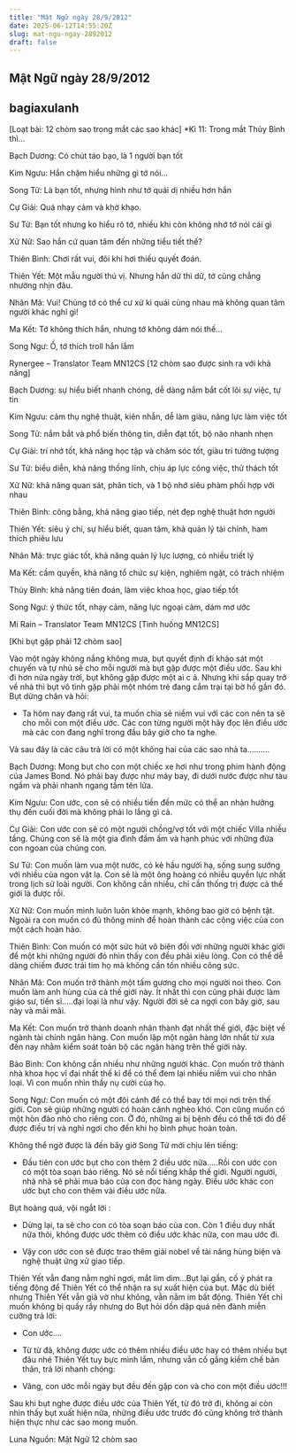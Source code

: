 ```yaml
---
title: "Mật Ngữ ngày 28/9/2012"
date: 2025-06-12T14:55:20Z
slug: mat-ngu-ngay-2892012
draft: false
---
```


## Mật Ngữ ngày 28/9/2012

## bagiaxulanh

[Loạt bài: 12 chòm sao trong mắt các sao khác]
*Kì 11: Trong mắt Thủy Bình thì…
 

 
 
Bạch Dương: Có chút táo bạo, là 1 người bạn tốt

Kim Ngưu: Hắn chậm hiểu những gì tớ nói…

Song Tử: Là bạn tốt, nhưng hình như tớ quái dị nhiều hơn hắn

Cự Giải: Quá nhạy cảm và khờ khạo.

Sư Tử: Bạn tốt nhưng ko hiểu rõ tớ, nhiều khi còn không nhớ tớ nói cái gì

Xử Nữ: Sao hắn cứ quan tâm đến những tiểu tiết thế?

Thiên Bình: Chơi rất vui, đôi khi hơi thiếu quyết đoán.

Thiên Yết: Một mẫu người thú vị. Nhưng hắn dữ thì dữ, tớ cũng chẳng nhường nhịn đâu.

Nhân Mã: Vui! Chúng tớ có thể cư xử kì quái cùng nhau mà không quan tâm người khác nghĩ gì!

Ma Kết: Tớ không thích hắn, nhưng tớ không dám nói thế…

Song Ngư: Ồ, tớ thích troll hắn lắm 

Rynergee – Translator Team MN12CS
[12 chòm sao được sinh ra với khả năng]

Bạch Dương: sự hiểu biết nhanh chóng, dễ dàng nắm bắt cốt lõi sự việc, tự tin

Kim Ngưu: cảm thụ nghệ thuật, kiên nhẫn, dễ làm giàu, năng lực làm việc tốt

Song Tử: nắm bắt và phổ biến thông tin, diễn đạt tốt, bộ não nhanh nhẹn

Cự Giải: trí nhớ tốt, khả năng học tập và chăm sóc tốt, giàu trí tưởng tượng

Sư Tử: biểu diễn, khả năng thống lĩnh, chịu áp lực công việc, thử thách tốt

Xử Nữ: khả năng quan sát, phân tích, và 1 bộ nhớ siêu phàm phối hợp với nhau

Thiên Bình: công bằng, khả năng giao tiếp, nét đẹp nghệ thuật hơn người

Thiên Yết: siêu ý chí, sự hiểu biết, quan tâm, khả quản lý tài chính, ham thích phiêu lưu

Nhân Mã: trực giác tốt, khả năng quản lý lực lượng, có nhiều triết lý

Ma Kết: cầm quyền, khả năng tổ chức sự kiện, nghiêm ngặt, có trách nhiệm

Thủy Bình: khả năng tiên đoán, làm việc khoa học, giao tiếp tốt

Song Ngư: ý thức tốt, nhạy cảm, năng lực ngoại cảm, dám mơ ước

Mi Rain – Translator Team MN12CS
[Tình huống MN12CS]

[Khi bụt gặp phải 12 chòm sao]

Vào một ngày không nắng không mưa, bụt quyết định đi khảo sát một chuyến và tự nhủ sẽ cho mỗi người mà bụt gặp được một điều ước. Sau khi đi hơn nửa ngày trời, bụt không gặp được một ai c
ả. Nhưng khi sắp quay trở về nhà thì bụt vô tình gặp phải một nhóm trẻ đang cắm trại tại bờ hồ gần đó. Bụt dừng chân và hỏi:

- Ta hôm nay đang rất vui, ta muốn chia sẻ niềm vui với các con nên ta sẽ cho mỗi con một điều ước. Các con từng người một hãy đọc lên điều ước mà các con đang nghĩ trong đầu bây giờ cho ta nghe.

Và sau đây là các câu trả lời có một không hai của các sao nhà ta..........

Bạch Dương: Mong bụt cho con một chiếc xe hơi như trong phim hành động của James Bond. Nó phải bay được như máy bay, đi dưới nước được như tàu ngầm và phải nhanh ngang tầm tên lửa.

Kim Ngưu: Con ước, con sẽ có nhiều tiền đến mức có thể an nhàn hưởng thụ đến cuối đời mà không phải lo lắng gì cả.

Cự Giải: Con ước con sẽ có một người chồng/vợ tốt với một chiếc Villa nhiều tầng. Chúng con sẽ là một gia đình đầm ấm và hạnh phúc với những đứa con ngoan của chúng con.


Sư Tử: Con muốn làm vua một nước, có kẻ hầu người hạ, sống sung sướng với nhiều của ngon vật lạ. Con sẽ là một ông hoàng có nhiều quyền lực nhất trong lịch sử loài người. Con không cần nhiều, chỉ cần thống trị được cả thế giới là được rồi. 

Xử Nữ: Con muốn mình luôn luôn khỏe mạnh, không bao giờ có bệnh tật. Ngoài ra con muốn có đủ thông minh để hoàn thành các công việc của con một cách hoàn hảo.

Thiên Bình: Con muốn có một sức hút vô biên đối với những người khác giới để một khi những người đó nhìn thấy con đều phải xiêu lòng. Con có thể dễ dàng chiếm đươc trái tim họ mà không cần tốn nhiều công sức. 


Nhân Mã: Con muốn trở thành một tấm gương cho mọi người noi theo. Con muốn làm anh hùng của cả thế giới này. Ít nhất thì con cũng phải được làm giáo sư, tiến sĩ.....đại loại là như vậy. Người đời sẽ ca ngợi con bây giờ, sau này và mãi mãi. 

Ma Kết: Con muốn trở thành doanh nhân thành đạt nhất thế giới, đặc biệt về ngành tài chính ngân hàng. Con muốn lập một ngân hàng lớn nhất từ xưa đến nay nhằm kiểm soát toàn bộ các ngân hàng trên thế giới này.

Bảo Bình: Con không cần nhiều như những người khác. Con muốn trở thành nhà khoa học vĩ đại nhất thế kỉ để có thể đem lại nhiều niềm vui cho nhân loại. Vì con muốn nhìn thầy nụ cười của họ.

Song Ngư: Con muốn có một đôi cánh để có thể bay tới mọi nơi trên thế giới. Con sẽ giúp những người có hoàn cảnh nghèo khó. Con cũng muốn có một hòn đảo nhỏ cho riêng con. Ở đó, những ai bị bệnh đều có thể tới đó để được điều trị và nghỉ ngơi cho đến khi họ bình phục hoàn toàn.

Không thể ngờ được là đến bây giờ Song Tử mới chịu lên tiếng:

- Đầu tiên con ước bụt cho con thêm 2 điều ước nữa.....Rồi con ước con có một tòa soạn báo riêng. Nó sẽ nổi tiếng khắp thế giới. Người người, nhà nhà sẽ phải mua báo của con đọc hàng ngày. Điều ước khác con ước bụt cho con thêm vài điều ước nữa.

Bụt hoảng quá, vội ngắt lời :

- Dừng lại, ta sẽ cho con có tòa soạn báo của con. Còn 1 điều duy nhất nữa thôi, không được ước thêm có điều ước khác nữa, con mau ước đi.

- Vậy con ước con sẽ được trao thêm giải nobel về tài năng hùng biện và nghệ thuật ứng xử giao tiếp.


Thiên Yết vẫn đang nằm nghỉ ngơi, mắt lim dim...Bụt lại gần, cố ý phát ra tiếng động để Thiên Yết có thể nhận ra sự xuất hiện của bụt. Mặc dù biết nhưng Thiên Yết vẫn giả vờ như không, vẫn nằm im bất động. Thiên Yết chỉ muốn không bị quấy rầy nhưng do Bụt hỏi dồn dập quá nên đành miễn cưỡng trả lời:

- Con ước....

- Từ từ đã, không được ước có thêm nhiều điều ước hay có thêm nhiều bụt đâu nhé
Thiên Yết tuy bực mình lắm, nhưng vẫn cố gắng kiềm chế bản thân, trả lời nhanh chóng:

- Vâng, con ước mỗi ngày bụt đều đến gặp con và cho con một điều ước!!!

Sau khi bụt nghe được điều ước của Thiên Yết, từ đó trở đi, không ai còn nhìn thấy bụt xuất hiện nữa, những điều ước trước đó cũng không trở thành hiện thực như các sao mong muốn.

Luna
Nguồn: Mật Ngữ 12 chòm sao